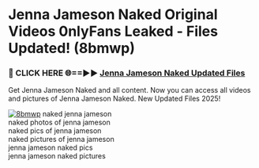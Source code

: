 # Jenna Jameson Naked Original Videos 0nlyFans Leaked - Files Updated! (8bmwp)

<h3>🔴 CLICK HERE 🌐==►► <a href="https://tinyurl.com/up5wt9bj" rel="nofollow">Jenna Jameson Naked Updated Files</a></h3>

Get Jenna Jameson Naked and all content. Now you can access all videos and pictures of Jenna Jameson Naked. New Updated Files 2025!

[![8bmwp](https://i.imgur.com/ABiUzMV.gif)](https://tinyurl.com/up5wt9bj)
naked jenna jameson<br>
naked photos of jenna jameson<br>
naked pics of jenna jameson<br>
naked pictures of jenna jameson<br>
jenna jameson naked pics<br>
jenna jameson naked pictures